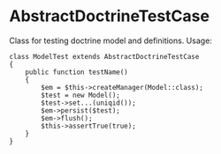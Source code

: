 # AbstractDoctrineTestCase
Class for testing doctrine model and definitions.
Usage:
```
class ModelTest extends AbstractDoctrineTestCase
{
    public function testName()
    {
        $em = $this->createManager(Model::class);
        $test = new Model();
        $test->set...(uniqid());
        $em->persist($test);
        $em->flush();
        $this->assertTrue(true);
    }
}
```